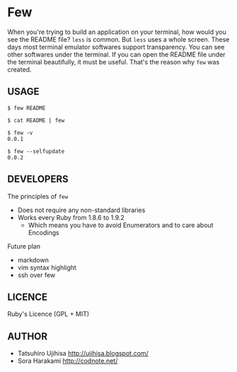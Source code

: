 # Few

When you're trying to build an application on your terminal, how would you see the README file? `less` is common. But `less` uses a whole screen. These days most terminal emulator softwares support transparency. You can see other softwares under the terminal. If you can open the README file under the terminal beautifully, it must be useful. That's the reason why `few` was created.

## USAGE

    $ few README

    $ cat README | few

    $ few -v
    0.0.1

    $ few --selfupdate
    0.0.2

## DEVELOPERS

The principles of `few`

* Does not require any non-standard libraries
* Works every Ruby from 1.8.6 to 1.9.2
    * Which means you have to avoid Enumerators and to care about Encodings

Future plan

* markdown
* vim syntax highlight
* ssh over few

## LICENCE

Ruby's Licence (GPL + MIT)

## AUTHOR

* Tatsuhiro Ujihisa <http://ujihisa.blogspot.com/>
* Sora Harakami <http://codnote.net/>
